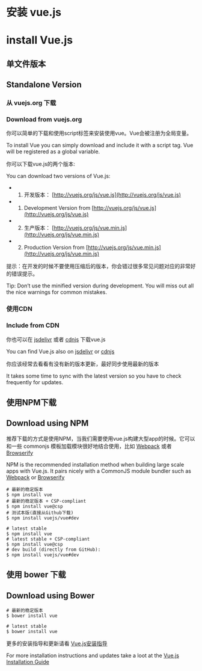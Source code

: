 # 安装 vue.js

# install Vue.js

## 单文件版本

## Standalone Version

### 从 vuejs.org 下载

### Download from vuejs.org

你可以简单的下载和使用script标签来安装使用vue。Vue会被注册为全局变量。

To install Vue you can simply download and include it with a script tag. Vue will be registered as a
global variable.

你可以下载vue.js的两个版本:

You can download two versions of Vue.js:

* 1. 开发版本： [http://vuejs.org/js/vue.js](http://vuejs.org/js/vue.js)

* 1. Development Version from [http://vuejs.org/js/vue.js](http://vuejs.org/js/vue.js)

* 2. 生产版本： [http://vuejs.org/js/vue.min.js](http://vuejs.org/js/vue.min.js)

* 2. Production Version from [http://vuejs.org/js/vue.min.js](http://vuejs.org/js/vue.min.js)

提示：在开发的时候不要使用压缩后的版本，你会错过很多常见问题对应的非常好的错误提示。

Tip: Don’t use the minified version during development. You will miss out all the nice
warnings for common mistakes.

### 使用CDN

### Include from CDN

你也可以在 [jsdelivr](http://cdn.jsdelivr.net/vue/1.0.26/vue.min.js) 或者 [cdnjs](https://cdnjs.cloudflare.com/ajax/libs/vue/1.0.26/vue.min.js) 下载vue.js

You can find Vue.js also on [jsdelivr](http://cdn.jsdelivr.net/vue/1.0.26/vue.min.js) or [cdnjs](https://cdnjs.cloudflare.com/ajax/libs/vue/1.0.26/vue.min.js)

你应该经常去看看有没有新的版本更新，最好同步使用最新的版本

It takes some time to sync with the latest version so you have to check frequently for
updates.

## 使用NPM下载

## Download using NPM

推荐下载的方式是使用NPM，当我们需要使用vue.js构建大型app的时候。它可以和一些 commonjs 模板加载模块很好地结合使用，比如 [Webpack](http://webpack.github.io/) 或者 [Browserify](http://browserify.org/)

NPM is the recommended installation method when building large scale apps with Vue.js. It pairs
nicely with a CommonJS module bundler such as [Webpack](http://webpack.github.io/) or [Browserify](http://browserify.org/)

    # 最新的稳定版本
    $ npm install vue
    # 最新的稳定版本 + CSP-compliant
    $ npm install vue@csp
    # 测试本版(直接从Github下载)
    $ npm install vuejs/vue#dev

    # latest stable
    $ npm install vue
    # latest stable + CSP-compliant
    $ npm install vue@csp
    # dev build (directly from GitHub):
    $ npm install vuejs/vue#dev

## 使用 bower 下载

## Download using Bower

    # 最新的稳定版本
    $ bower install vue

    # latest stable
    $ bower install vue

更多的安装指导和更新请看 [Vue.js安装指导](http://vuejs.org/guide/installation.html)

For more installation instructions and updates take a loot at the [Vue.js Installation Guide](http://vuejs.org/guide/installation.html)
